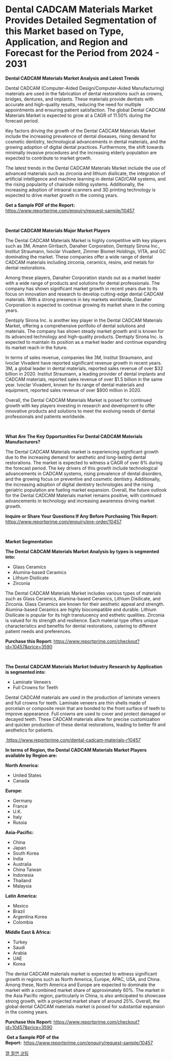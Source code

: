 <p><h1>Dental CADCAM Materials Market Provides Detailed Segmentation of this Market based on Type, Application, and Region and Forecast for the Period from 2024 - 2031</h1></p><p><strong>Dental CADCAM Materials Market Analysis and Latest Trends</strong></p>
<p><p>Dental CADCAM (Computer-Aided Design/Computer-Aided Manufacturing) materials are used in the fabrication of dental restorations such as crowns, bridges, dentures, and implants. These materials provide dentists with accurate and high-quality results, reducing the need for multiple appointments and ensuring patient satisfaction. The global Dental CADCAM Materials Market is expected to grow at a CAGR of 11.50% during the forecast period.</p><p>Key factors driving the growth of the Dental CADCAM Materials Market include the increasing prevalence of dental diseases, rising demand for cosmetic dentistry, technological advancements in dental materials, and the growing adoption of digital dental practices. Furthermore, the shift towards minimally invasive procedures and the increasing elderly population are expected to contribute to market growth.</p><p>The latest trends in the Dental CADCAM Materials Market include the use of advanced materials such as zirconia and lithium disilicate, the integration of artificial intelligence and machine learning in dental CAD/CAM systems, and the rising popularity of chairside milling systems. Additionally, the increasing adoption of intraoral scanners and 3D printing technology is expected to drive market growth in the coming years.</p></p>
<p><strong>Get a Sample PDF of the Report:&nbsp;</strong> <a href="https://www.reportprime.com/enquiry/request-sample/10457">https://www.reportprime.com/enquiry/request-sample/10457</a></p>
<p>&nbsp;</p>
<p><strong>Dental CADCAM Materials Major Market Players</strong></p>
<p><p>The Dental CADCAM Materials Market is highly competitive with key players such as 3M, Amann Girrbach, Danaher Corporation, Dentsply Sirona Inc., Institut Straumann, Ivoclar Vivadent, Zimmer Biomet Holdings, VITA, and GC dominating the market. These companies offer a wide range of dental CADCAM materials including zirconia, ceramics, resins, and metals for dental restorations.</p><p>Among these players, Danaher Corporation stands out as a market leader with a wide range of products and solutions for dental professionals. The company has shown significant market growth in recent years due to its focus on innovation and research to develop cutting-edge dental CADCAM materials. With a strong presence in key markets worldwide, Danaher Corporation is expected to continue growing its market share in the coming years.</p><p>Dentsply Sirona Inc. is another key player in the Dental CADCAM Materials Market, offering a comprehensive portfolio of dental solutions and materials. The company has shown steady market growth and is known for its advanced technology and high-quality products. Dentsply Sirona Inc. is expected to maintain its position as a market leader and continue expanding its market reach in the future.</p><p>In terms of sales revenue, companies like 3M, Institut Straumann, and Ivoclar Vivadent have reported significant revenue growth in recent years. 3M, a global leader in dental materials, reported sales revenue of over $32 billion in 2020. Institut Straumann, a leading provider of dental implants and CADCAM materials, reported sales revenue of over $1.5 billion in the same year. Ivoclar Vivadent, known for its range of dental materials and equipment, reported sales revenue of over $800 million in 2020.</p><p>Overall, the Dental CADCAM Materials Market is poised for continued growth with key players investing in research and development to offer innovative products and solutions to meet the evolving needs of dental professionals and patients worldwide.</p></p>
<p>&nbsp;</p>
<p><strong>What Are The Key Opportunities For Dental CADCAM Materials Manufacturers?</strong></p>
<p><p>The Dental CADCAM Materials market is experiencing significant growth due to the increasing demand for aesthetic and long-lasting dental restorations. The market is expected to witness a CAGR of over 8% during the forecast period. The key drivers of this growth include technological advancements in CADCAM systems, rising prevalence of dental disorders, and the growing focus on preventive and cosmetic dentistry. Additionally, the increasing adoption of digital dentistry technologies and the rising geriatric population are fueling market expansion. Overall, the future outlook for the Dental CADCAM Materials market remains positive, with continued advancements in technology and increasing awareness driving market growth.</p></p>
<p><strong>Inquire or Share Your Questions If Any Before Purchasing This Report:</strong> <a href="https://www.reportprime.com/enquiry/pre-order/10457">https://www.reportprime.com/enquiry/pre-order/10457</a></p>
<p>&nbsp;</p>
<p><strong>Market Segmentation</strong></p>
<p><strong>The Dental CADCAM Materials Market Analysis by types is segmented into:</strong></p>
<p><ul><li>Glass Ceramics</li><li>Alumina-based Ceramics</li><li>Lithium Disilicate</li><li>Zirconia</li></ul></p>
<p><p>The Dental CADCAM Materials Market includes various types of materials such as Glass Ceramics, Alumina-based Ceramics, Lithium Disilicate, and Zirconia. Glass Ceramics are known for their aesthetic appeal and strength. Alumina-based Ceramics are highly biocompatible and durable. Lithium Disilicate is popular for its high translucency and esthetic qualities. Zirconia is valued for its strength and resilience. Each material type offers unique characteristics and benefits for dental restorations, catering to different patient needs and preferences.</p></p>
<p><strong>Purchase this Report:&nbsp;</strong><a href="https://www.reportprime.com/checkout?id=10457&price=3590">https://www.reportprime.com/checkout?id=10457&price=3590</a></p>
<p>&nbsp;</p>
<p><strong>The Dental CADCAM Materials Market Industry Research by Application is segmented into:</strong></p>
<p><ul><li>Laminate Veneers</li><li>Full Crowns for Teeth</li></ul></p>
<p><p>Dental CADCAM materials are used in the production of laminate veneers and full crowns for teeth. Laminate veneers are thin shells made of porcelain or composite resin that are bonded to the front surface of teeth to improve appearance. Full crowns are used to cover and protect damaged or decayed teeth. These CADCAM materials allow for precise customization and quicker production of these dental restorations, leading to better fit and aesthetics for patients.</p></p>
<p><a href="https://www.reportprime.com/dental-cadcam-materials-r10457">&nbsp;https://www.reportprime.com/dental-cadcam-materials-r10457</a></p>
<p><strong>In terms of Region, the Dental CADCAM Materials Market Players available by Region are:</strong></p>
<p>
    <p> <strong> North America: </strong>
        <ul>
            <li>United States</li>
            <li>Canada</li>
        </ul>
        </p> 
    <p> <strong> Europe: </strong>
        <ul>
            <li>Germany</li>
            <li>France</li>
            <li>U.K.</li>
            <li>Italy</li>
            <li>Russia</li>
        </ul>
        </p> 
    <p> <strong> Asia-Pacific: </strong>
        <ul>
            <li>China</li>
            <li>Japan</li>
            <li>South Korea</li>
            <li>India</li>
            <li>Australia</li>
            <li>China Taiwan</li>
            <li>Indonesia</li>
            <li>Thailand</li>
            <li>Malaysia</li>
        </ul>
        </p> 
    <p> <strong> Latin America: </strong>
        <ul>
            <li>Mexico</li>
            <li>Brazil</li>
            <li>Argentina Korea</li>
            <li>Colombia</li>
        </ul>
        </p> 
    <p> <strong> Middle East & Africa: </strong>
        <ul>
            <li>Turkey</li>
            <li>Saudi</li>
            <li>Arabia</li>
            <li>UAE</li>
            <li>Korea</li>
        </ul>
    </p>
    </p>
<p><p>The dental CADCAM materials market is expected to witness significant growth in regions such as North America, Europe, APAC, USA, and China. Among these, North America and Europe are expected to dominate the market with a combined market share of approximately 60%. The market in the Asia Pacific region, particularly in China, is also anticipated to showcase strong growth, with a projected market share of around 25%. Overall, the global dental CADCAM materials market is poised for substantial expansion in the coming years.</p></p>
<p><strong>Purchase this Report: </strong><a href="https://www.reportprime.com/checkout?id=10457&price=3590">https://www.reportprime.com/checkout?id=10457&price=3590</a></p>
<p>&nbsp;<strong>Get a Sample PDF of the Report:&nbsp;&nbsp;</strong><a href="https://www.reportprime.com/enquiry/request-sample/10457">https://www.reportprime.com/enquiry/request-sample/10457</a></p>
<p><strong></strong></p>
<p><p><a href="https://medium.com/@honeypie6456/%EC%97%B4%EC%B0%A8%EB%8B%AC-%EB%B0%A9%EC%97%B4-%EC%BD%94%ED%8C%85-%EC%8B%9C%EC%9E%A5-%EC%A0%90%EC%9C%A0%EC%9C%A8-%EB%B3%80%ED%99%94-%EB%B0%8F-%EC%8B%9C%EC%9E%A5-%EC%84%B1%EC%9E%A5-%EB%8F%99%ED%96%A5-2024-2031-419fb7f7c9e2">열 절연 코팅</a></p></p>